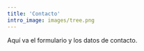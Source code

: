 ```yaml
---
title: 'Contacto'
intro_image: images/tree.png
---
```


Aquí va el formulario y los datos de contacto.

